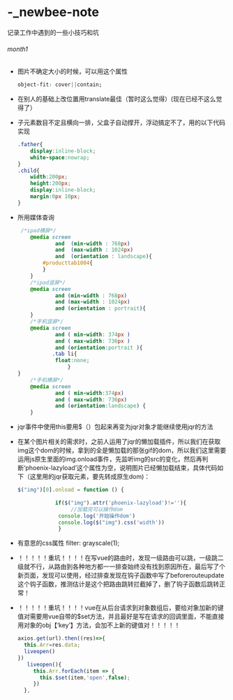 # -_newbee-note
记录工作中遇到的一些小技巧和坑
###### month1

- 图片不确定大小的时候，可以用这个属性

  ```css
  object-fit: cover||contain;
  ```

  

- 在别人的基础上改位置用translate最佳（暂时这么觉得）(现在已经不这么觉得了）

- 子元素数目不定且横向一排，父盒子自动撑开，浮动搞定不了，用的以下代码实现

  ```css
  .father{
      display:inline-block;
      white-space:nowrap;
  }
  .child{
      width:200px;
      height:200px;
      display:inline-block;
      margin:0px 10px;
  }
  ```

- 所用媒体查询

  ```css
   /*ipad横屏*/
      @media screen        
              and  (min-width : 768px)
              and  (max-width : 1024px)
              and  (orientation : landscape){
          #producttab1004{
          }
      }
      /*ipad竖屏*/
      @media screen
              and (min-width : 768px)
              and (max-width : 1024px)
              and (orientation : portrait){
      }
      /*手机竖屏*/
      @media screen 
              and ( min-width: 374px ) 
              and ( max-width: 736px ) 
              and (orientation:portrait ){
             .tab li{
              float:none;
                  }
  }
      /*手机横屏*/
      @media screen 
              and ( min-width:374px) 
              and ( max-width: 736px)
              and (orientation:landscape) {
      }
  ```

- jqr事件中使用this要用$（）包起来再变为jqr对象才能继续使用jqr的方法

- 在某个图片相关的需求时，之前人运用了jqr的懒加载插件，所以我们在获取img这个dom的时候，拿到的全是懒加载的那张gif的dom，所以我们这里需要运用js原生里面的img.onload事件，先监听img的src的变化，然后再判断‘phoenix-lazyload’这个属性为空，说明图片已经懒加载结束，具体代码如下（这里用的jqr获取元素，要先转成原生dom)：

  ```javascript
  $("img")[0].onload = function () {
  		    		
  		   	  if($("img").attr('phoenix-lazyload')!=''){
  		   		   //加载完可以操作dom	   		  
  		   	   console.log('开始操作dom')   
  		   	   console.log($("img").css('width'))
  		   	   }
  ```

- 有意思的css属性    filter: grayscale(1);

- ！！！！！重坑！！！！在写vue的路由时，发现一级路由可以跳，一级跳二级就不行，从路由到各种地方都一一排查始终没有找到原因所在，最后写了个新页面，发现可以使用，经过排查发现在钩子函数中写了beforerouteupdate这个钩子函数，推测估计是这个把路由跳转拦截掉了，删了钩子函数后跳转正常！

- ！！！！！重坑！！！！vue在从后台请求到对象数组后，要给对象加新的键值对需要用vue自带的$set方法，并且最好是写在请求的回调里面，不能直接用对象的obj【‘key’】方法，会加不上新的键值对！！！！！

  ```javascript
  axios.get(url).then((res)=>{
    this.Arr=res.data;
    liveopen()
  })
     liveopen(){
       this.Arr.forEach(item => {
         this.$set(item,'open',false);
       })
    },
  ```





